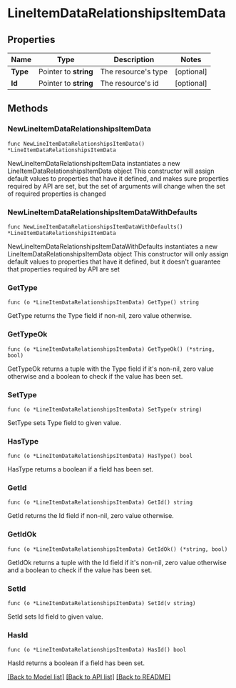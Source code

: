 # LineItemDataRelationshipsItemData

## Properties

Name | Type | Description | Notes
------------ | ------------- | ------------- | -------------
**Type** | Pointer to **string** | The resource&#39;s type | [optional] 
**Id** | Pointer to **string** | The resource&#39;s id | [optional] 

## Methods

### NewLineItemDataRelationshipsItemData

`func NewLineItemDataRelationshipsItemData() *LineItemDataRelationshipsItemData`

NewLineItemDataRelationshipsItemData instantiates a new LineItemDataRelationshipsItemData object
This constructor will assign default values to properties that have it defined,
and makes sure properties required by API are set, but the set of arguments
will change when the set of required properties is changed

### NewLineItemDataRelationshipsItemDataWithDefaults

`func NewLineItemDataRelationshipsItemDataWithDefaults() *LineItemDataRelationshipsItemData`

NewLineItemDataRelationshipsItemDataWithDefaults instantiates a new LineItemDataRelationshipsItemData object
This constructor will only assign default values to properties that have it defined,
but it doesn't guarantee that properties required by API are set

### GetType

`func (o *LineItemDataRelationshipsItemData) GetType() string`

GetType returns the Type field if non-nil, zero value otherwise.

### GetTypeOk

`func (o *LineItemDataRelationshipsItemData) GetTypeOk() (*string, bool)`

GetTypeOk returns a tuple with the Type field if it's non-nil, zero value otherwise
and a boolean to check if the value has been set.

### SetType

`func (o *LineItemDataRelationshipsItemData) SetType(v string)`

SetType sets Type field to given value.

### HasType

`func (o *LineItemDataRelationshipsItemData) HasType() bool`

HasType returns a boolean if a field has been set.

### GetId

`func (o *LineItemDataRelationshipsItemData) GetId() string`

GetId returns the Id field if non-nil, zero value otherwise.

### GetIdOk

`func (o *LineItemDataRelationshipsItemData) GetIdOk() (*string, bool)`

GetIdOk returns a tuple with the Id field if it's non-nil, zero value otherwise
and a boolean to check if the value has been set.

### SetId

`func (o *LineItemDataRelationshipsItemData) SetId(v string)`

SetId sets Id field to given value.

### HasId

`func (o *LineItemDataRelationshipsItemData) HasId() bool`

HasId returns a boolean if a field has been set.


[[Back to Model list]](../README.md#documentation-for-models) [[Back to API list]](../README.md#documentation-for-api-endpoints) [[Back to README]](../README.md)


